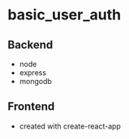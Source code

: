 # basic_user_auth

## Backend
- node
- express
- mongodb

## Frontend
- created with create-react-app
